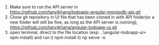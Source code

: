 1) Make sure to run the API server in https://github.com/tanyikhang/todoapp-angular-mongodb-api.git
2) Clone git repository in UI file that has been cloned in with API folder(or a new folder will still be fine, as long as the API server is running), https://github.com/tanyikhang/angular-todoapp-ui.git
3) open terminal, direct to the file location (exp: ..\angular-todoapp-ui> npm install) and run
  i) npm install
  ii) np serve -o
